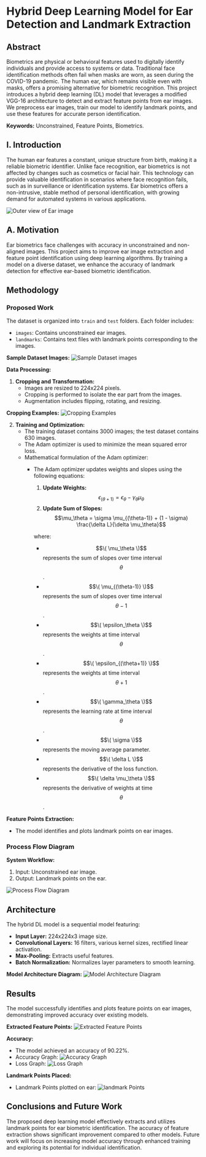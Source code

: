 # Hybrid Deep Learning Model for Ear Detection and Landmark Extraction

## Abstract

Biometrics are physical or behavioral features used to digitally identify individuals and provide access to systems or data. Traditional face identification methods often fail when masks are worn, as seen during the COVID-19 pandemic. The human ear, which remains visible even with masks, offers a promising alternative for biometric recognition. This project introduces a hybrid deep learning (DL) model that leverages a modified VGG-16 architecture to detect and extract feature points from ear images. We preprocess ear images, train our model to identify landmark points, and use these features for accurate person identification.

**Keywords:** Unconstrained, Feature Points, Biometrics.

## I. Introduction

The human ear features a constant, unique structure from birth, making it a reliable biometric identifier. Unlike face recognition, ear biometrics is not affected by changes such as cosmetics or facial hair. This technology can provide valuable identification in scenarios where face recognition fails, such as in surveillance or identification systems. Ear biometrics offers a non-intrusive, stable method of personal identification, with growing demand for automated systems in various applications.

![Outer view of Ear image](images/ear_image.png)

## A. Motivation

Ear biometrics face challenges with accuracy in unconstrained and non-aligned images. This project aims to improve ear image extraction and feature point identification using deep learning algorithms. By training a model on a diverse dataset, we enhance the accuracy of landmark detection for effective ear-based biometric identification.

## Methodology

### Proposed Work

The dataset is organized into `train` and `test` folders. Each folder includes:
- `images`: Contains unconstrained ear images.
- `landmarks`: Contains text files with landmark points corresponding to the images.

**Sample Dataset Images:**
![Sample Dataset images](images/sample_dataset_images.png)

**Data Processing:**
1. **Cropping and Transformation:**
   - Images are resized to 224x224 pixels.
   - Cropping is performed to isolate the ear part from the images.
   - Augmentation includes flipping, rotating, and resizing.

**Cropping Examples:**
![Cropping Examples](images/cropping_examples.png)

2. **Training and Optimization:**
   - The training dataset contains 3000 images; the test dataset contains 630 images.
   - The Adam optimizer is used to minimize the mean squared error loss.
   - Mathematical formulation of the Adam optimizer:
     - The Adam optimizer updates weights and slopes using the following equations:
		1. **Update Weights:**
			$$\epsilon_{(\theta+1)} = \epsilon_\theta - \gamma_\theta \mu_\theta$$
		2. **Update Sum of Slopes:**
			$$\mu_\theta = \sigma \mu_{(\theta-1)} + (1 - \sigma) \frac{\delta L}{\delta \mu_\theta}$$

		where:
		 - $$\( \mu_\theta \)$$ represents the sum of slopes over time interval $$\theta$$.
		 - $$\( \mu_{(\theta-1)} \)$$ represents the sum of slopes over time interval $$\theta - 1$$.
		 - $$\( \epsilon_\theta \)$$ represents the weights at time interval $$\theta$$.
		 - $$\( \epsilon_{(\theta+1)} \)$$ represents the weights at time interval $$\theta + 1$$.
		 - $$\( \gamma_\theta \)$$ represents the learning rate at time interval $$\theta$$.
		 - $$\( \sigma \)$$ represents the moving average parameter.
		 - $$\( \delta L \)$$ represents the derivative of the loss function.
		 - $$\( \delta \mu_\theta \)$$ represents the derivative of weights at time $$\theta$$.


**Feature Points Extraction:**
- The model identifies and plots landmark points on ear images.

### Process Flow Diagram

**System Workflow:**
1. Input: Unconstrained ear image.
2. Output: Landmark points on the ear.

![Process Flow Diagram](images/process_flow_diagram.png)

## Architecture

The hybrid DL model is a sequential model featuring:
- **Input Layer:** 224x224x3 image size.
- **Convolutional Layers:** 16 filters, various kernel sizes, rectified linear activation.
- **Max-Pooling:** Extracts useful features.
- **Batch Normalization:** Normalizes layer parameters to smooth learning.

**Model Architecture Diagram:**
![Model Architecture Diagram](images/model_architecture.png)

## Results

The model successfully identifies and plots feature points on ear images, demonstrating improved accuracy over existing models.

**Extracted Feature Points:**
![Extracted Feature Points](images/extracted_feature_points.png)

**Accuracy:**
- The model achieved an accuracy of 90.22%.
- Accuracy Graph: ![Accuracy Graph](images/accuracy_graph.png)
- Loss Graph: ![Loss Graph](images/loss_graph.png)

**Landmark Points Placed:**
- Landmark Points plotted on ear: ![landmark Points](images/landmark_plotted_ear.png)
## Conclusions and Future Work

The proposed deep learning model effectively extracts and utilizes landmark points for ear biometric identification. The accuracy of feature extraction shows significant improvement compared to other models. Future work will focus on increasing model accuracy through enhanced training and exploring its potential for individual identification.

